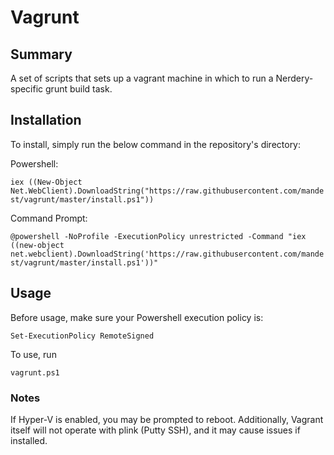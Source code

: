 Vagrunt
=======

## Summary

A set of scripts that sets up a vagrant machine in which to run a Nerdery-specific grunt build task.

## Installation

To install, simply run the below command in the repository's directory:

Powershell:

`iex ((New-Object Net.WebClient).DownloadString("https://raw.githubusercontent.com/mandest/vagrunt/master/install.ps1"))`

Command Prompt:

`@powershell -NoProfile -ExecutionPolicy unrestricted -Command "iex ((new-object net.webclient).DownloadString('https://raw.githubusercontent.com/mandest/vagrunt/master/install.ps1'))"`

## Usage

Before usage, make sure your Powershell execution policy is:

`Set-ExecutionPolicy RemoteSigned`

To use, run 

`vagrunt.ps1`

### Notes

If Hyper-V is enabled, you may be prompted to reboot.  Additionally, Vagrant itself will not operate with plink (Putty SSH), and it may cause issues if installed.